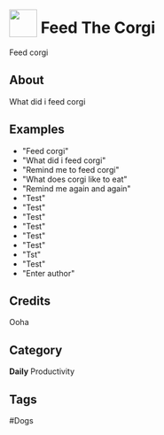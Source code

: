 # <img src="https://raw.githack.com/FortAwesome/Font-Awesome/master/svgs/solid/hand-peace.svg" card_color="#8CE0FE" width="50" height="50" style="vertical-align:bottom"/> Feed The Corgi
Feed corgi

## About
What did i feed corgi

## Examples
* "Feed corgi"
* "What did i feed corgi"
* "Remind me to feed corgi"
* "What does corgi like to eat"
* "Remind me again and again"
* "Test"
* "Test"
* "Test"
* "Test"
* "Test"
* "Test"
* "Tst"
* "Test"
* "Enter author"

## Credits
Ooha

## Category
**Daily**
Productivity

## Tags
#Dogs

